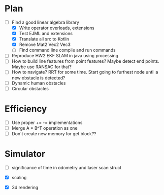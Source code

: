# Plan
- [ ] Find a good linear algebra library
    - [x] Write operator overloads, extensions
    - [x] Test EJML and extensions
    - [x] Translate all src to Kotlin
    - [x] Remove Mat2 Vec2 Vec3
    - [ ] Find command line compile and run commands
- [ ] Reproduce HW2 EKF SLAM in java using processing.
- [ ] How to build line features from point features? Maybe detect end points. Maybe use RANSAC for that?
- [ ] How to navigate? RRT for some time. Start going to furthest node until a new obstacle is detected?
- [ ] Dynamic human obstacles
- [ ] Circular obstacles

# Efficiency
- [ ] Use proper += -= implementations
- [ ] Merge A * B^T operation as one
- [ ] Don't create new memory for get block??

# Simulator
- [ ] significance of time in odometry and laser scan struct
- [x] scaling
- [x] 3d rendering

